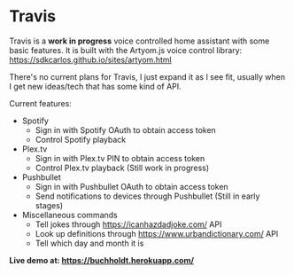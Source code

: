 # Travis
Travis is a **work in progress** voice controlled home assistant with some basic features. It is built with the Artyom.js voice control library: https://sdkcarlos.github.io/sites/artyom.html

There's no current plans for Travis, I just expand it as I see fit, usually when I get new ideas/tech that has some kind of API.

Current features:
* Spotify
  * Sign in with Spotify OAuth to obtain access token
  * Control Spotify playback
* Plex.tv
  * Sign in with Plex.tv PIN to obtain access token
  * Control Plex.tv playback (Still work in progress)
* Pushbullet
  * Sign in with Pushbullet OAuth to obtain access token
  * Send notifications to devices through Pushbullet (Still in early stages)
* Miscellaneous commands
  * Tell jokes through https://icanhazdadjoke.com/ API
  * Look up definitions through https://www.urbandictionary.com/ API
  * Tell which day and month it is

**Live demo at: https://buchholdt.herokuapp.com/**

